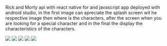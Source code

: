Rick and Morty api with react native for and javascript app deployed with android studio, in the first image can apreciate the splash screen wit he respective image then where is the characters, after the screen when you are looking for a special character and in the final the display the characteristics of the characters.
<div>
  <img src= 'https://user-images.githubusercontent.com/81265155/158934493-a77a69ca-ba2b-49f4-b318-4f31da261376.png'>
  <img src= 'https://user-images.githubusercontent.com/81265155/158934952-41b0aedf-0133-41a2-bc46-3dbc0ca5bd80.png'>
  <img src= 'https://user-images.githubusercontent.com/81265155/158935029-b9b8bd5e-a9df-4c39-98f7-837c4676d200.png'>
  <img src= 'https://user-images.githubusercontent.com/81265155/158935063-aa2fed51-0746-400a-8c78-1ccaec7c3043.png'>
  <img src= 'https://user-images.githubusercontent.com/81265155/158935114-625cca04-422a-400b-89c0-1e9d6c8650ff.png'>
</div>
